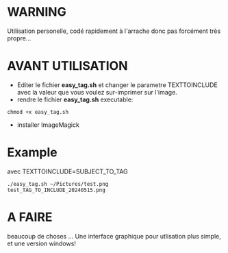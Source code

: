 # WARNING

Utilisation personelle, codé rapidement à l'arrache donc pas forcément très propre...

# AVANT UTILISATION

* Editer le fichier **easy_tag.sh** et changer le parametre TEXTTOINCLUDE avec la valeur que vous voulez sur-imprimer sur l'image.
* rendre le fichier **easy_tag.sh** executable:
```
chmod +x easy_tag.sh
```
* installer ImageMagick

# Example

avec TEXTTOINCLUDE=SUBJECT_TO_TAG

```
./easy_tag.sh ~/Pictures/test.png 
test_TAG_TO_INCLUDE_20240515.png
```

# A FAIRE

beaucoup de choses ...
Une interface graphique pour utlisation plus simple, et une version windows!

